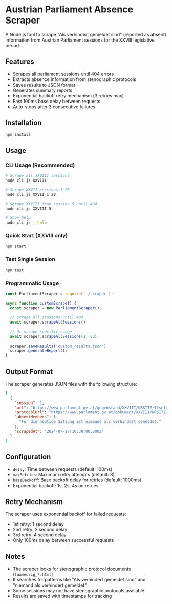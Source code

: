 # Austrian Parliament Absence Scraper

A Node.js tool to scrape "Als verhindert gemeldet sind" (reported as absent) information from Austrian Parliament sessions for the XXVIII legislative period.

## Features

- Scrapes all parliament sessions until 404 errors
- Extracts absence information from stenographic protocols
- Saves results to JSON format
- Generates summary reports
- Exponential backoff retry mechanism (3 retries max)
- Fast 100ms base delay between requests
- Auto-stops after 3 consecutive failures

## Installation

```bash
npm install
```

## Usage

### CLI Usage (Recommended)
```bash
# Scrape all XXVIII sessions
node cli.js XXVIII

# Scrape XXVII sessions 1-20
node cli.js XXVII 1 20

# Scrape XXVIII from session 5 until 404
node cli.js XXVIII 5

# Show help
node cli.js --help
```

### Quick Start (XXVIII only)
```bash
npm start
```

### Test Single Session
```bash
npm test
```

### Programmatic Usage
```javascript
const ParliamentScraper = require('./scraper');

async function customScrape() {
  const scraper = new ParliamentScraper();
  
  // Scrape all sessions until 404
  await scraper.scrapeAllSessions();
  
  // Or scrape specific range
  await scraper.scrapeAllSessions(1, 50);
  
  scraper.saveResults('custom_results.json');
  scraper.generateReport();
}
```

## Output Format

The scraper generates JSON files with the following structure:

```json
[
  {
    "session": 1,
    "url": "https://www.parlament.gv.at/gegenstand/XXVIII/NRSITZ/1?selectedStage=111",
    "protocolUrl": "https://www.parlament.gv.at/dokument/XXVIII/NRSITZ/1/fnameorig_1688618.html",
    "absentMembers": [
      "Für die heutige Sitzung ist niemand als verhindert gemeldet."
    ],
    "scrapedAt": "2024-07-17T10:30:00.000Z"
  }
]
```

## Configuration

- `delay`: Time between requests (default: 100ms)
- `maxRetries`: Maximum retry attempts (default: 3)
- `baseBackoff`: Base backoff delay for retries (default: 1000ms)
- Exponential backoff: 1s, 2s, 4s on retries

## Retry Mechanism

The scraper uses exponential backoff for failed requests:
- 1st retry: 1 second delay
- 2nd retry: 2 second delay  
- 3rd retry: 4 second delay
- Only 100ms delay between successful requests

## Notes

- The scraper looks for stenographic protocol documents (`fnameorig_*.html`)
- It searches for patterns like "Als verhindert gemeldet sind" and "niemand als verhindert gemeldet"
- Some sessions may not have stenographic protocols available
- Results are saved with timestamps for tracking